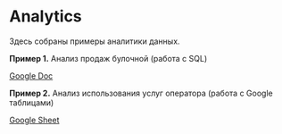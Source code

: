 # Analytics

Здесь собраны примеры аналитики данных.


**Пример 1.** Анализ продаж булочной (работа с SQL)

[Google Doc](https://docs.google.com/document/d/1CWIFh_r9KCm_46BSj016DOJhVHcoC-68FOldDPvCyfs/edit?usp=sharing)




**Пример 2.** Анализ использования услуг оператора (работа с Google таблицами)

[Google Sheet](https://docs.google.com/spreadsheets/d/1mqp6XQKm0kPSlxMic49KmWYeU6AMUeTNJSvQWZ6Znxo/edit?usp=sharing)
